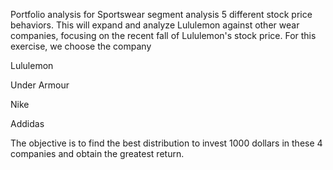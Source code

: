 Portfolio analysis for Sportswear segment analysis 5 different stock price behaviors. This will expand and analyze Lululemon against other wear companies, focusing on the recent fall of Lululemon's stock price. 
For this exercise, we choose the company 

Lululemon

Under Armour

Nike

Addidas

The objective is to find the best distribution to invest 1000 dollars in these 4 companies and obtain the greatest return. 
